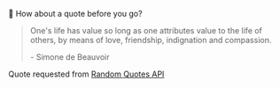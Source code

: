 📣 How about a quote before you go?

> One's life has value so long as one attributes value to the life of others, by means of love, friendship, indignation and compassion.
>
> <p>- Simone de Beauvoir</p>

Quote requested from [Random Quotes API](https://github.com/lukePeavey/quotable)
